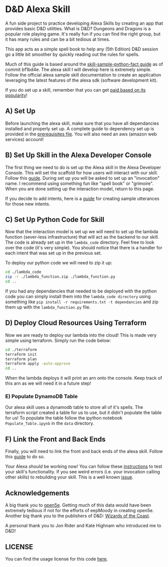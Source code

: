 # D&D Alexa Skill

A fun side project to practice developing Alexa Skills by creating an app that provides basic D&D utilities. What is D&D? Dungeons and Dragons is a popular role playing game. It's really fun if you can find the right group, but it has many rules and can be a bit tedious at times.

This app acts as a simple spell book to help any (5th Edition) D&D session go a little bit smoother by quickly reading out the rules for spells.

Much of this guide is based around the [skill-sample-python-fact guide](https://github.com/alexa/skill-sample-python-fact) as of commit bf1bd4e. The alexa skill I will develop here is extremely simple. Follow the official alexa sample skill documentation to create an application leveraging the latest features of the alexa sdk (software development kit).

If you do set up a skill, remember that you can get [paid based on its popularity](https://developer.amazon.com/alexa-skills-kit/rewards)!

## A) Set Up

Before launching the alexa skill, make sure that you have all dependancies installed and properly set up. A complete guide to dependency set up is provided in the [prerequisites file](./prerequisites.md). You will also need an aws (amazon web services) account!

## B) Set Up Skill in the Alexa Developer Console

The first thing we need to do is set up the Alexa skill in the Alexa Developer Console. This will set the scaffold for how users will interact with our skill. Follow this [guide](./guides/Voice_User_Interface.md). During set up you will be asked to set up an "invocation" name. I recommend using something fun like "spell book" or "grimoire". When you are done setting up the interaction model, return to this page.

If you decide to add intents, here is a [guide](https://developer.amazon.com/docs/custom-skills/best-practices-for-sample-utterances-and-custom-slot-type-values.html) for creating sample utterances for those new intents.

## C) Set Up Python Code for Skill

Now that the interaction model is set up we will need to set up the lambda function (sever-less infrastructure) that will act as the backend to our skill. The code is already set up in the `lambda_code` directory. Feel free to look over the code (it's very simple). You should notice that there is a handler for each intent that was set up in the previous set.

To deploy our python code we will need to zip it up:

~~~Bash
cd ./lambda_code
zip -r ./lambda_function.zip ./lambda_function.py
cd ..
~~~

If you had any dependancies that needed to be deployed with the python code you can simply install them into the `lambda_code directory` using something like `pip install -r requirements.txt -t dependancies` and zip them up with the `lambda_function.py` file.

## D) Deploy Cloud Resources Using Terraform

Now we are ready to deploy our lambda into the cloud! This is made very simple using terraform. Simply run the code below:

~~~Bash
cd ./terraform
terraform init
terraform plan
terraform apply -auto-approve
cd ..
~~~

When the lambda deploys it will print an arn onto the console. Keep track of this arn as we will need it in a future step!

### E) Populate DynamoDB Table

Our alexa skill uses a dynamodb table to store all of it's spells. The terraform script created a table for us to use, but it didn't populate the table for us! To populate the table follow the ipython notebook `Populate_Table.ipynb` in the `data` directory.

## F) Link the Front and Back Ends

Finally, you will need to link the front and back ends of the alexa skill. Follow this [guide](./guides/VUI_To_Lambda.md) to do so.

Your Alexa *should* be working now! You can follow these [instructions](./guides/Testing.md) to test your skill's functionality. If you see weird errors (i.e. your invocation calling other skills) to rebuilding your skill. This is a well known [issue](https://forums.developer.amazon.com/questions/180497/alexa-skills-test-mode-not-recognition-invocation.html).

## Acknowledgements

A big thank you to [open5e](https://github.com/eepMoody/open5e). Getting much of this data would have been extremely tedious if not for the efforts of eepMoody in creating open5e. Another big thank you to the publishers of D&D: [Wizards of the Coast](http://company.wizards.com/).

A personal thank you to Jon Rider and Kate Highnam who introduced me to D&D!

## LICENSE

You can find the usage license for this code [here](./LICENSE.md).
